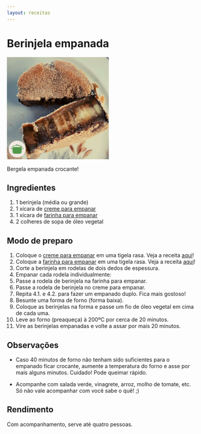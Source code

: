```yaml
---
layout: receitas
---
```

# Berinjela empanada

![Berinjela empanada](./berinjela_empanada.jpg)

Bergela empanada crocante!

## Ingredientes

1. 1 berinjela (média ou grande)
2. 1 xícara de [creme para empanar](./preparo_para_empanar.md)
3. 1 xícara de [farinha para empanar](./preparo_para_empanar.md)
4. 2 colheres de sopa de óleo vegetal

## Modo de preparo

1. Coloque o [creme para empanar](./preparo_para_empanar.md) em uma tigela rasa. Veja a receita [aqui](./preparo_para_empanar.md)!
2. Coloque a [farinha para empanar](./preparo_para_empanar.md) em uma tigela rasa. Veja a receita [aqui](./preparo_para_empanar.md)!
3. Corte a berinjela em rodelas de dois dedos de espessura.
4. Empanar cada rodela individualmente:
  1. Passe a rodela de berinjela na farinha para empanar.
  2. Passe a rodela de berinjela no creme para empanar.
  3. Repita 4.1. e 4.2. para fazer um empanado duplo. Fica mais gostoso! <i class="fas fa-laugh"></i>
5. Besunte uma forma de forno (forma baixa).
6. Coloque as berinjelas na forma e passe um fio de óleo vegetal em cima de cada uma.
7. Leve ao forno (preaqueça) à 200ºC por cerca de 20 minutos.
8. Vire as berinjelas empanadas e volte a assar por mais 20 minutos.

## Observações

* Caso 40 minutos de forno não tenham sido suficientes para o empanado ficar crocante, aumente a temperatura do forno e asse por mais alguns minutos. Cuidado! Pode queimar rápido.

* Acompanhe com salada verde, vinagrete, arroz, molho de tomate, etc. Só não vale acompanhar com você sabe o quê! ;)

## Rendimento

Com acompanhamento, serve até quatro pessoas.
